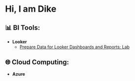 <h1>Hi, I am Dike</h1>

<h2>📊 BI Tools:</h2>

- <b>Looker</b>
  - [Prepare Data for Looker Dashboards and Reports: Lab](https://github.com/DIKECC/Lookerlab)

<h2>🌐 Cloud Computing:</h2>

- <b>Azure</b>

